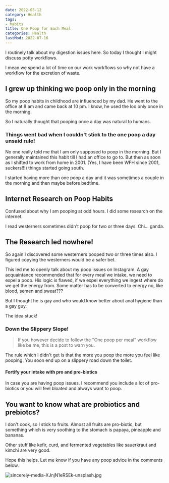 ```yaml
---
date: 2022-05-12
category: Health
tags:
- habits
title: One Poop for Each Meal
categories: Health
lastMod: 2022-07-16
---
```

I routinely talk about my digestion issues here. So today I thought I might discuss potty workflows. 

I mean we spend a lot of time on our work workflows so why not have a workflow for the excretion of waste.

## I grew up thinking we poop only in the morning

So my poop habits in childhood are influenced by my dad. He went to the office at 8 am and came back at 10 pm. I know, he used the loo only once in the morning.

So I naturally thought that pooping once a day was natural to humans.

### Things went bad when I couldn't stick to the one poop a day unsaid rule!

No one really told me that I am only supposed to poop in the morning. But I generally maintained this habit till I had an office to go to. But then as soon as I shifted to work from home in 2001. (Yes, I have been WFH since 2001, suckers!!!) things started going south. 

I started having more than one poop a day and it was sometimes a couple in the morning and then maybe before bedtime.

## Internet Research on Poop Habits

Confused about why I am pooping at odd hours. I did some research on the internet. 

I read westerners sometimes didn't poop for two or three days. Chi... ganda.



## The Research led nowhere! 

So again I discovered some westerners pooped two or three times also. I figured copying the westerners would be a safer bet.

This led me to openly talk about my poop issues on Instagram. A gay acquaintance recommended that for every meal we intake, we need to expel a poop. His logic is flawed, if we expel everything we ingest where do we get the energy from. Some matter has to be converted to energy no, like blood, semen and sweat???

But I thought he is gay and who would know better about anal hygiene than a gay guy. 

The idea stuck!



### Down the Slippery Slope! 

> If you however decide to follow the "One poop per meal" workflow like be me, this is a post to warn you. 

The rule which I didn't get is that the more you poop the more you feel like pooping. You soon end up on a slippery road down the toilet.



#### Fortify your intake with pro and pre-biotics

In case you are having poop issues. I recommend you include a lot of pro-biotics or you will feel bloated and always want to poop.





## You want to know what are probiotics and prebiotcs?

I don't cook, so I stick to fruits. Almost all fruits are pro-biotic, but something which is very soothing to the stomach is papaya, pineapple and bananas. 

Other stuff like kefir, curd, and fermented vegetables like sauerkraut and kimchi are very good. 

Hope this helps. Let me know if you have any poop advice in the comments below. 

![sincerely-media-XJnjN1eRSEk-unsplash.jpg](https://mataroa.blog/images/d2d6ac8d.jpeg)
